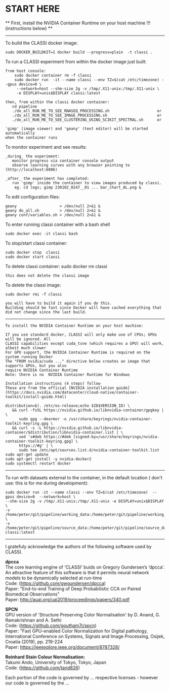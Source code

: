 
# START HERE 


** First, install the NVIDIA Container Runtime on your host machine !!! (instructions below) **

---
 To build the CLASSI docker image:

    sudo DOCKER_BUILDKIT=1 docker build --progress=plain  -t classi .

 To run a CLASSI experiment from within the docker image just built:

    from host console:
        sudo docker container rm -f classi
        sudo docker run  -it --name classi --env TZ=$(cat /etc/timezone) --gpus device=0 \
         --network=host --shm-size 2g -v /tmp/.X11-unix:/tmp/.X11-unix \
         -e DISPLAY=unix$DISPLAY classi:latest

    then, from within the classi docker container:
       cd pipeline
       ./do_all_RUN_ME_TO_SEE_RNASEQ_PROCESSING.sh                     or
       ./do_all_RUN_ME_TO_SEE_IMAGE_PROCESSING.sh                      or
       ./do_all_RUN_ME_TO_SEE_CLUSTERING_USING_SCIKIT_SPECTRAL.sh      or

    'gimp' (image viewer) and 'geany' (text editor) will be started automatically
    when the container runs

 To monitor experiment and see results:

    _during_ the experiment:
       monitor progress via container console output
       observe learning curves with any browser pointing to (http://localhost:6006)
       
    _after_ the experiment has completed:
       run 'gimp' inside the container to view images produced by classi. 
        eg. cd logs; gimp 230102_0247__01 ... bar_chart_AL.png &

 To edit configuration files:

    geany                   > /dev/null 2>&1 &
    geany do_all.sh         > /dev/null 2>&1 &
    geany conf/variables.sh > /dev/null 2>&1 &

 To enter running classi container with a bash shell

    sudo docker exec -it classi bash

 To stop/start classi container:

    sudo docker stop  classi
    sudo docker start classi

 To delete classi container:
    sudo docker rm classi

    this does not delete the classi image

 To delete the classi image:

    sudo docker rmi -f classi

    you will have to build it again if you do this. 
    Building should be fast since Docker will have cached everything that did not change since the last build.

---

    To install the NVIDIA Container Runtime on your host machine:

    If you use standard docker, CLASSI will only make use of CPUs; GPUs will be ignored. All 
    CLASSI capabilities except cuda_tsne (which requires a GPU) will work, albeit much slower
    For GPU support, the NVIDIA Container Runtime is required on the system running Docker
    The "FROM nvidia/cuda ..." directive below creates an image that supports GPUs, but you also 
    require NVIDIA Container Runtime
    Note: there is no  NVIDIA Container Runtime for Windows
    
    Installation instructions (4 steps) follow 
    These are from the official [NVIDIA installation guide](https://docs.nvidia.com/datacenter/cloud-native/container-toolkit/install-guide.html)

    distribution=$(. /etc/os-release;echo $ID$VERSION_ID) \
       && curl -fsSL https://nvidia.github.io/libnvidia-container/gpgkey | \
          sudo gpg --dearmor -o /usr/share/keyrings/nvidia-container-toolkit-keyring.gpg \
       && curl -s -L https://nvidia.github.io/libnvidia-container/$distribution/libnvidia-container.list | \
          sed 's#deb https://#deb [signed-by=/usr/share/keyrings/nvidia-container-toolkit-keyring.gpg] \
          https://#g' | \
          sudo tee /etc/apt/sources.list.d/nvidia-container-toolkit.list
    sudo apt-get update
    sudo apt-get install -y nvidia-docker2
    sudo systemctl restart docker

---

 To run with datasets external to the container, in the default location (
 don't use: this is for me during development):

    sudo docker run -it --name classi --env TZ=$(cat /etc/timezone)  --gpus device=0  --network=host \
    --shm-size 2g -v /tmp/.X11-unix:/tmp/.X11-unix -e DISPLAY=unix$DISPLAY \
    -v /home/peter/git/pipeline/working_data:/home/peter/git/pipeline/working_data \
    -v /home/peter/git/pipeline/source_data:/home/peter/git/pipeline/source_data  classi:latest

---


I gratefuly acknowledge the authors of the following software used by CLASSI.  

**dpcca**  
The core learning engine of ‘CLASSI’ buids on Gregory Gundersen’s ‘dpcca'. 
      An attractive feature of this software is that it permits neural network models to be dynamically selected at run-time  
Code: (https://github.com/gwgundersen/dpcca)  
Paper: "End-to-end Training of Deep Probabilistic CCA on Paired Biomedical Observations"  
Paper: http://auai.org/uai2019/proceedings/papers/340.pdf  

**SPCN**  
GPU version of 'Structure Preserving Color Normalisation' by D. Anand, G. Ramakrishnan and A. Sethi  
Code:  (https://github.com/goutham7r/spcn)  
Paper: "Fast GPU-enabled Color Normalization for Digital pathology, International Conference on Systems, 
        Signals and Image Processing, Osijek, Croatia (2019), pp. 219-224  
Paper: https://ieeexplore.ieee.org/document/8787328/  

**Reinhard Stain Colour Normalisation:**  
Takumi Ando, University of Tokyo, Tokyo, Japan  
Code: (https://github.com/tand826)  
  
  
  
Each portion of the code is governed by ... respective licenses - however our code is governed by the ...

